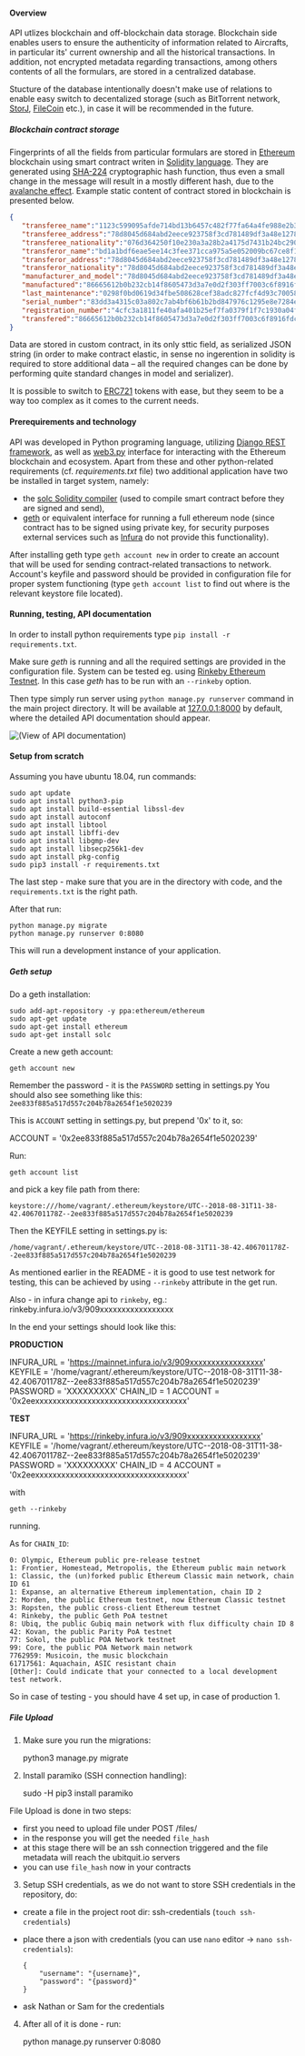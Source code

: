 #### Overview
API utlizes blockchain and off-blockchain data storage. Blockchain side enables users to ensure the authenticity of information related to Aircrafts, in particular its' current ownership and all the historical transactions. In addition, not encrypted metadata regarding transactions, among others contents of all the formulars, are stored in a centralized database.

Stucture of the database intentionally doesn't make use of relations to enable easy switch to decentalized storage (such as BitTorrent network, [StorJ](https://storj.io/), [FileCoin](https://filecoin.io/) etc.), in case it will be recommended in the future.

##### Blockchain contract storage
Fingerprints of all the fields from particular formulars are stored in [Ethereum](https://www.ethereum.org/) blockchain using smart contract writen in [Solidity language](https://solidity.readthedocs.io/en/v0.4.23/). They are generated using [SHA-224](https://en.wikipedia.org/wiki/SHA-2) cryptographic hash function, thus even a small change in the message will result in a mostly different hash, due to the [avalanche effect](https://en.wikipedia.org/wiki/Avalanche_effect). Example static content of contract stored in blockchain is presented below.
```json
{
   "transferee_name":"1123c599095afde714bd13b6457c482f77fa64a4fe988e2b3eb57750",
   "transferee_address":"78d8045d684abd2eece923758f3cd781489df3a48e1278982466017f",
   "transferee_nationality":"076d364250f10e230a3a28b2a4175d7431b24bc290a8fe4f76f7c054",
   "transferor_name":"bd1a1bdf6eae5ee14c3fee371cca975a5e052009bc67ce8f11cb7271",
   "transferor_address":"78d8045d684abd2eece923758f3cd781489df3a48e1278982466017f",
   "transferor_nationality":"78d8045d684abd2eece923758f3cd781489df3a48e1278982466017f",
   "manufacturer_and_model":"78d8045d684abd2eece923758f3cd781489df3a48e1278982466017f",
   "manufactured":"86665612b0b232cb14f8605473d3a7e0d2f303ff7003c6f8916fdc4f",
   "last_maintenance":"0298f0bd0619d34fbe508628cef38adc827fcf4d93c700588f607adc",
   "serial_number":"83dd3a4315c03a802c7ab4bf6b61b2bd847976c1295e8e7284ec59b7",
   "registration_number":"4cfc3a1811fe40afa401b25ef7fa0379f1f7c1930a04f8755d678474",
   "transfered":"86665612b0b232cb14f8605473d3a7e0d2f303ff7003c6f8916fdc4f"
}
```
Data are stored in custom contract, in its only sttic field, as serialized JSON string (in order to make contract elastic, in sense no ingerention in solidity is required to store additional data – all the required changes can be done by performing quite standard changes in model and serializer).

It is possible to switch to [ERC721](https://medium.com/crypto-currently/the-anatomy-of-erc721-e9db77abfc24) tokens with ease, but they seem to be a way too complex as it comes to the current needs.

#### Prerequirements and technology
API was developed in Python programing language, utilizing [Django REST framework](http://www.django-rest-framework.org/), as well as [web3.py](https://github.com/ethereum/web3.py) interface for interacting with the Ethereum blockchain and ecosystem. Apart from these and other python-related requirements (cf. _requirements.txt_ file) two additional application have two be installed in target system, namely:
- the [solc Solidity compiler](http://solidity.readthedocs.io/en/v0.4.21/installing-solidity.html) (used to compile smart contract before they are signed and send),
- [geth](https://geth.ethereum.org/) or equivalent interface for running a full ethereum node (since contract has to be signed using private key, for security purposes external services such as [Infura](https://infura.io/) do not provide this functionality).

After installing geth type `geth account new` in order to create an account that will be used for sending contract-related transactions to network. Account's keyfile and password should be provided in configuration file for proper system functioning (type `geth account list` to find out where is the relevant keystore file located).

#### Running, testing, API documentation
In order to install python requirements type `pip install -r requirements.txt`.

Make sure _geth_ is running and all the required settings are provided in the configuration file. System can be tested eg. using [Rinkeby Ethereum Testnet](https://www.rinkeby.io/). In this case _geth_ has to be run with an `--rinkeby` option.

Then type simply run server using `python manage.py runserver` command in the main project directory. It will be available at [127.0.0.1:8000](http://127.0.0.1:8000/) by default, where the detailed API documentation should appear.

![(View of API documentation)](docs/static/api.png)

#### Setup from scratch

Assuming you have ubuntu 18.04, run commands:

    sudo apt update
    sudo apt install python3-pip
    sudo apt install build-essential libssl-dev
    sudo apt install autoconf
    sudo apt install libtool
    sudo apt install libffi-dev
    sudo apt install libgmp-dev
    sudo apt install libsecp256k1-dev
    sudo apt install pkg-config
    sudo pip3 install -r requirements.txt
    
The last step - make sure that you are in the directory with code, and the `requirements.txt` is the right path.

After that run:

    python manage.py migrate
    python manage.py runserver 0:8080
    
This will run a development instance of your application.


##### Geth setup

Do a geth installation:

    sudo add-apt-repository -y ppa:ethereum/ethereum
    sudo apt-get update
    sudo apt-get install ethereum
    sudo apt-get install solc
    
Create a new geth account:

    geth account new
    
Remember the password - it is the `PASSWORD` setting in settings.py
You should also see something like this: `2ee833f885a517d557c204b78a2654f1e5020239`

This is `ACCOUNT` setting in settings.py, but prepend '0x' to it, so:

ACCOUNT = '0x2ee833f885a517d557c204b78a2654f1e5020239'

Run:
    
    geth account list
    
and pick a key file path from there:

    keystore:///home/vagrant/.ethereum/keystore/UTC--2018-08-31T11-38-42.406701178Z--2ee833f885a517d557c204b78a2654f1e5020239
    
Then the KEYFILE setting in settings.py is:

    /home/vagrant/.ethereum/keystore/UTC--2018-08-31T11-38-42.406701178Z--2ee833f885a517d557c204b78a2654f1e5020239

As mentioned earlier in the README - it is good to use test network for testing, this can be achieved by using `--rinkeby` attribute in the 
get run.

Also - in infura change api to `rinkeby`, eg.: rinkeby.infura.io/v3/909xxxxxxxxxxxxxxxxx

In the end your settings should look like this:

**PRODUCTION**

INFURA_URL = 'https://mainnet.infura.io/v3/909xxxxxxxxxxxxxxxxx'
KEYFILE = '/home/vagrant/.ethereum/keystore/UTC--2018-08-31T11-38-42.406701178Z--2ee833f885a517d557c204b78a2654f1e5020239'
PASSWORD = 'XXXXXXXXX'
CHAIN_ID = 1
ACCOUNT = '0x2eexxxxxxxxxxxxxxxxxxxxxxxxxxxxxxxxxxx'

**TEST**

INFURA_URL = 'https://rinkeby.infura.io/v3/909xxxxxxxxxxxxxxxxx'
KEYFILE = '/home/vagrant/.ethereum/keystore/UTC--2018-08-31T11-38-42.406701178Z--2ee833f885a517d557c204b78a2654f1e5020239'
PASSWORD = 'XXXXXXXXX'
CHAIN_ID = 4
ACCOUNT = '0x2eexxxxxxxxxxxxxxxxxxxxxxxxxxxxxxxxxxx'

with 

    geth --rinkeby
    
running.

As for `CHAIN_ID`:

    0: Olympic, Ethereum public pre-release testnet
    1: Frontier, Homestead, Metropolis, the Ethereum public main network
    1: Classic, the (un)forked public Ethereum Classic main network, chain ID 61
    1: Expanse, an alternative Ethereum implementation, chain ID 2
    2: Morden, the public Ethereum testnet, now Ethereum Classic testnet
    3: Ropsten, the public cross-client Ethereum testnet
    4: Rinkeby, the public Geth PoA testnet
    8: Ubiq, the public Gubiq main network with flux difficulty chain ID 8
    42: Kovan, the public Parity PoA testnet
    77: Sokol, the public POA Network testnet
    99: Core, the public POA Network main network
    7762959: Musicoin, the music blockchain
    61717561: Aquachain, ASIC resistant chain
    [Other]: Could indicate that your connected to a local development test network.
    
So in case of testing - you should have 4 set up, in case of production 1.


##### File Upload

1. Make sure you run the migrations:

    python3 manage.py migrate
    
2. Install paramiko (SSH connection handling):

    sudo -H pip3 install paramiko  
    
File Upload is done in two steps:

* first you need to upload file under POST <host>/files/
* in the response you will get the needed `file_hash`
* at this stage there will be an ssh connection triggered and the file metadata will reach the ubitquit.io servers
* you can use `file_hash` now in your contracts

3. Setup SSH credentials, as we do not want to store SSH credentials in the repository, do:

  * create a file in the project root dir: ssh-credentials (`touch ssh-credentials`)
  * place there a json with credentials (you can use `nano` editor -> `nano ssh-credentials`):
  
        {
            "username": "{username}",
            "password": "{password}"
        }
        
  * ask Nathan or Sam for the credentials
  
4. After all of it is done - run:

    python manage.py runserver 0:8080
    
